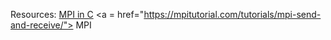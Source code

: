 Resources:
<a href="https://www.codingame.com/playgrounds/47058/have-fun-with-mpi-in-c/communication-modes"> MPI in C</a>
<a = href="https://mpitutorial.com/tutorials/mpi-send-and-receive/"> MPI </a>
